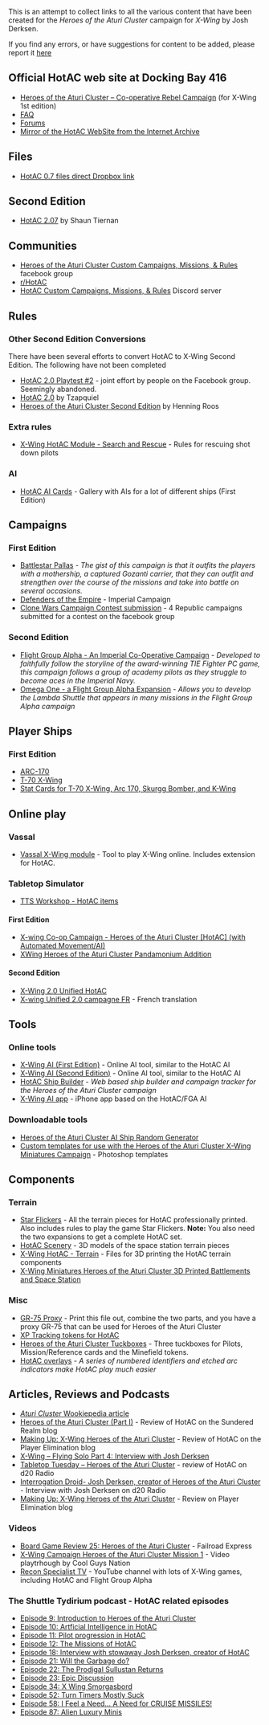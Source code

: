 This is an attempt to collect links to all the various content that have been created for the _Heroes of the Aturi Cluster_ campaign for _X-Wing_ by Josh Derksen.

If you find any errors, or have suggestions for content to be added, please report it [here](https://github.com/rune-b/hotac-index/issues)

## Official HotAC web site at Docking Bay 416

- [Heroes of the Aturi Cluster – Co-operative Rebel Campaign](http://dockingbay416.com/campaign/) (for X-Wing 1st edition)
- [FAQ](http://dockingbay416.com/campaign/faq/)
- [Forums](http://dockingbay416.com/forums/forum/heroes-of-the-aturi-cluster/)
- [Mirror of the HotAC WebSite from the Internet Archive](https://web.archive.org/web/20191025143722/https://dockingbay416.com/campaign/)

## Files

- [HotAC 0.7 files direct Dropbox link](https://www.dropbox.com/sh/idahlgp7j63b5rn/AADvW3D4JMnZ_IL2orWza1J1a)

## Second Edition

- [HotAC 2.07](https://drive.google.com/drive/u/0/folders/1FuTxsSqbqqsiPm7Ayo5aX2daVloQ3RhM?fbclid=IwAR22CYL929KHvZCWoAkgB3-Nq9e3U7E2memoY6HqlAA0c2jSLgOWQpSFdDY) by Shaun Tiernan

## Communities

- <span class='fb'/>[Heroes of the Aturi Cluster Custom Campaigns, Missions, & Rules](https://www.facebook.com/groups/872507722883025/) facebook group
- [r/HotAC](https://www.reddit.com/r/HotAC/)
- [HotAC Custom Campaigns, Missions, & Rules](https://discord.com/invite/GSXndQr) Discord server

## Rules

### Other Second Edition Conversions

There have been several efforts to convert HotAC to X-Wing Second Edition. The following have not been completed

- [HotAC 2.0 Playtest #2](https://www.facebook.com/groups/872507722883025/permalink/1398625470271245/) - joint effort by people on the Facebook group. Seemingly abandoned.
- [HotAC 2.0](https://www.reddit.com/r/HotAC/comments/ct1c2b/hotac_20/) by Tzapquiel
- [Heroes of the Aturi Cluster Second Edition](https://github.com/Hinny/HotAC-2nd-edition) by Henning Roos

### Extra rules

- [X-Wing HotAC Module - Search and Rescue](https://www.thingiverse.com/thing:2899013) - Rules for rescuing shot down pilots

### AI

- [HotAC AI Cards](https://imgur.com/gallery/Amdm8) - Gallery with AIs for a lot of different ships (First Edition)

## Campaigns

### First Edition

- [Battlestar Pallas](https://boardgamegeek.com/filepage/132284/battlestar-pallas-heroes-aturi-cluster-campaign) - _The gist of this campaign is that it outfits the players with a mothership, a captured Gozanti carrier, that they can outfit and strengthen over the course of the missions and take into battle on several occasions._
- [Defenders of the Empire](https://boardgamegeek.com/filepage/135532/defenders-empire) - Imperial Campaign
- [Clone Wars Campaign Contest submission](https://www.dropbox.com/sh/lrdbt7h71kk31mp/AACIdCiTxdb-D2rrcCpeZim0a) - 4 Republic campaigns submitted for a contest on the facebook group

### Second Edition

- [Flight Group Alpha - An Imperial Co-Operative Campaign](https://boardgamegeek.com/filepage/161035/flight-group-alpha-imperial-co-operative-campaign) - _Developed to faithfully follow the storyline of the award-winning TIE Fighter PC game, this campaign follows a group of academy pilots as they struggle to become aces in the Imperial Navy._
- [Omega One - a Flight Group Alpha Expansion](https://boardgamegeek.com/filepage/214165/omega-one-flight-group-alpha-expansion) - _Allows you to develop the Lambda Shuttle that appears in many missions in the Flight Group Alpha campaign_

## Player Ships

### First Edition

- [ARC-170](https://boardgamegeek.com/filepage/147747/hotac-arc-170)
- [T-70 X-Wing](https://boardgamegeek.com/filepage/131472/t70-x-wing-heroes-aturi-cluster-player-card)
- [Stat Cards for T-70 X-Wing, Arc 170, Skurgg Bomber, and K-Wing](https://boardgamegeek.com/filepage/166190/heroes-aturi-cluster-stat-cards-t-70-x-wing-arc-17)

## Online play

### Vassal

- [Vassal X-Wing module](http://www.vassalengine.org/wiki/Module:Star_Wars:_X-Wing_Miniatures_Game) - Tool to play X-Wing online. Includes extension for HotAC.

### Tabletop Simulator

- [TTS Workshop - HotAC items](https://steamcommunity.com/workshop/browse/?appid=286160&searchtext=hotac)

#### First Edition

- [X-wing Co-op Campaign - Heroes of the Aturi Cluster [HotAC] (with Automated Movement/AI)](https://steamcommunity.com/sharedfiles/filedetails/?id=672533004)
- [XWing Heroes of the Aturi Cluster Pandamonium Addition](https://steamcommunity.com/sharedfiles/filedetails/?id=1283284830)

#### Second Edition

- [X-Wing 2.0 Unified HotAC](https://steamcommunity.com/sharedfiles/filedetails/?id=2059870782)
- [X-wing Unified 2.0 campagne FR](https://steamcommunity.com/sharedfiles/filedetails/?id=2087073289) - French translation

## Tools

### Online tools

- [X-Wing AI (First Edition)](http://x-wing-ai.com/index.htm) - Online AI tool, similar to the HotAC AI
- [X-Wing AI (Second Edition)](http://x-wing-ai.com/index2.htm) - Online AI tool, similar to the HotAC AI
- [HotAC Ship Builder](https://hotac-ship-builder.netlify.com/) - _Web based ship builder and campaign tracker for the Heroes of the Aturi Cluster campaign_
- [X-Wing AI app](https://xwing.app) - iPhone app based on the HotAC/FGA AI

### Downloadable tools

- [Heroes of the Aturi Cluster AI Ship Random Generator](https://boardgamegeek.com/filepage/126554/x-wing-heroes-aturi-cluster-ai-ship-random-generat)
- [Custom templates for use with the Heroes of the Aturi Cluster X-Wing Miniatures Campaign](http://xwing.dyersdesign.com/wp/hotac/) - Photoshop templates

## Components

### Terrain

- [Star Flickers](https://www.thegamecrafter.com/games/star-flickers) - All the terrain pieces for HotAC professionally printed. Also includes rules to play the game Star Flickers. **Note:** You also need the two expansions to get a complete HotAC set.
- [HotAC Scenery](https://combatzone-scenery.co.uk/Land/Space/HotAC-Scenery) - 3D models of the space station terrain pieces
- [X-Wing HotAC - Terrain](https://www.thingiverse.com/thing:1757441) - Files for 3D printing the HotAC terrain components
- [X-Wing Miniatures Heroes of the Aturi Cluster 3D Printed Battlements and Space Station](https://www.etsy.com/listing/496509592/x-wing-miniatures-heroes-of-the-aturi)

### Misc

- [GR-75 Proxy](https://boardgamegeek.com/filepage/164000/gr-75-proxy-heroes) - Print this file out, combine the two parts, and you have a proxy GR-75 that can be used for Heroes of the Aturi Cluster
- [XP Tracking tokens for HotAC](https://boardgamegeek.com/filepage/150838/xp-tracking-tokens-hotac)
- [Heroes of the Aturi Cluster Tuckboxes](https://boardgamegeek.com/filepage/126726/heroes-aturi-cluster-tuckboxes-v1) - Three tuckboxes for Pilots, Mission/Reference cards and the Minefield tokens.
- [HotAC overlays](https://www.etsy.com/no-en/listing/483874759/hotac-overlays-10-for-use-with-x-wing) - _A series of numbered identifiers and etched arc indicators make HotAC play much easier_

## Articles, Reviews and Podcasts

- [_Aturi Cluster_ Wookiepedia article](https://starwars.fandom.com/wiki/Aturi_Cluster)
- [Heroes of the Aturi Cluster (Part I)](https://www.sunderedrealm.com/index.php/2018/09/12/heroes-of-the-aturi-cluster-part-i/) - Review of HotAC on the Sundered Realm blog
- [Making Up: X-Wing Heroes of the Aturi Cluster](https://playerelimination.com/2018/07/02/making-up-x-wing-heroes-of-the-aturi/) - Review of HotAC on the Player Elimination blog
- [X-Wing – Flying Solo Part 4: Interview with Josh Derksen](https://www.goonhammer.com/x-wing-flying-solo-part-4-interview-with-josh-derksen/)
- [Tabletop Tuesday – Heroes of the Aturi Cluster](http://www.d20radio.com/main/tabletop-tuesday-heroes-of-the-aturi-cluster/) - review of HotAC on d20 Radio
- [Interrogation Droid- Josh Derksen, creator of Heroes of the Aturi Cluster](http://www.d20radio.com/main/interrogation-droid-josh-derksen-creator-of-heroes-of-the-aturi-cluster/) - Interview with Josh Derksen on d20 Radio
- [Making Up: X-Wing Heroes of the Aturi Cluster](https://playerelimination.com/2018/07/02/making-up-x-wing-heroes-of-the-aturi/) - Review on Player Elimination blog

### Videos

- [Board Game Review 25: Heroes of the Aturi Cluster](https://www.youtube.com/watch?v=PXix94PQXdM) - Failroad Express
- [X-Wing Campaign Heroes of the Aturi Cluster Mission 1](https://www.youtube.com/watch?v=jSwgmLfUPC8) - Video playtrhough by Cool Guys Nation
- [Recon Specialist TV](https://www.youtube.com/c/ReconSpecialistTV/playlists) - YouTube channel with lots of X-Wing games, including HotAC and Flight Group Alpha

### The Shuttle Tydirium podcast - HotAC related episodes

- [Episode 9: Introduction to Heroes of the Aturi Cluster](https://shuttletydirium.podbean.com/e/episode-9-introduction-to-heroes-of-the-aturi-cluster/)
- [Episode 10: Artficial Intelligence in HotAC](https://shuttletydirium.podbean.com/e/episode-10-artficial-intelligence-in-hotac/)
- [Episode 11: Pilot progression in HotAC](https://shuttletydirium.podbean.com/e/episode-11-pilot-progression-in-hotac/)
- [Episode 12: The Missions of HotAC](https://shuttletydirium.podbean.com/e/episode-12-the-missions-of-hotac/)
- [Episode 18: Interview with stowaway Josh Derksen, creator of HotAC](https://shuttletydirium.podbean.com/e/episode-18-interview-with-stowaway-josh-derkin-creator-of-hotac/)
- [Episode 21: Will the Garbage do?](https://shuttletydirium.podbean.com/e/episode-21-will-the-garbage-do/)
- [Episode 22: The Prodigal Sullustan Returns](https://shuttletydirium.podbean.com/e/episode-22-the-prodigal-sullustan-returns/)
- [Episode 23: Epic Discussion](https://shuttletydirium.podbean.com/e/episode-23-epic-discussion/)
- [Episode 34: X Wing Smorgasbord](https://shuttletydirium.podbean.com/e/episode-34-x-wing-smorgasbord/)
- [Episode 52: Turn Timers Mostly Suck](https://shuttletydirium.podbean.com/e/episode-52-turn-timers-mostly-suck/)
- [Episode 58: I Feel a Need… A Need for CRUISE MISSILES!](https://shuttletydirium.podbean.com/e/episode-58-i-feel-a-need-a-need-for-cruise-missiles/)
- [Episode 87: Alien Luxury Minis](https://shuttletydirium.podbean.com/e/episode-87-alien-luxury-minis/)
